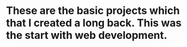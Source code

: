 # These are the basic projects which that I created a long back. This was the start with web development.
